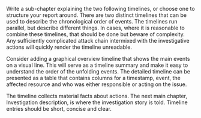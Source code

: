 Write a sub-chapter explaining the two following timelines, or choose one to structure your report around. There are two distinct timelines that can be used to describe the chronological order of events. The timelines run parallel, but describe different things. In cases, where it is reasonable to combine these timelines, that should be done but beware of complexity. Any sufficiently complicated attack chain intermixed with the investigative actions will quickly render the timeline unreadable.

Consider adding a graphical overview timeline that shows the main events on a visual line. This will serve as a timeline summary and make it easy to understand the order of the unfolding events. The detailed timeline can be presented as a table that contains columns for a timestamp, event, the affected resource and who was either responsible or acting on the issue.

The timeline collects material facts about actions. The next main chapter, Investigation description, is where the investigation story is told. Timeline entries should be short, concise and clear.


